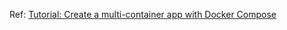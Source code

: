 Ref: [Tutorial: Create a multi-container app with Docker Compose](https://docs.microsoft.com/en-us/visualstudio/containers/tutorial-multicontainer?view=vs-2022)